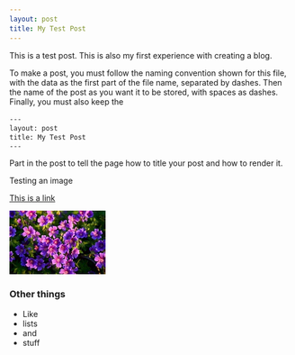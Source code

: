 ```yaml
---
layout: post
title: My Test Post
---
```


This is a test post.
This is also my first experience with creating a blog.

To make a post, you must follow the naming convention shown for this file,
with the data as the first part of the file name, separated by dashes. Then
the name of the post as you want it to be stored, with spaces as dashes.
Finally, you must also keep the

```
---
layout: post
title: My Test Post
---
```

Part in the post to tell the page how to title your post and how to render it.

Testing an image

[This is a link](http://thisismetis.com)

![Image test](/images/flowers1.jpeg)

### Other things
* Like
* lists
* and 
* stuff
